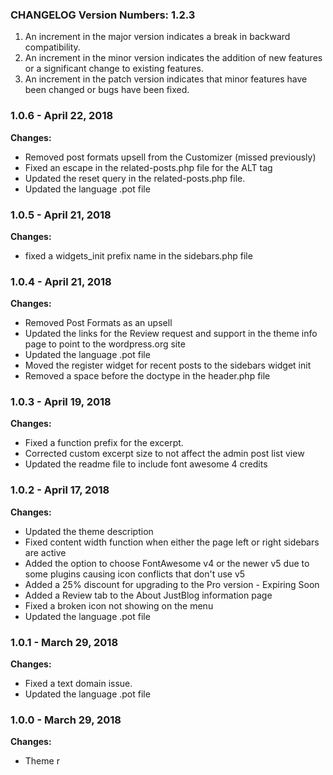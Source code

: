 ###  CHANGELOG Version Numbers: 1.2.3

1. An increment in the major version indicates a break in backward compatibility.
2. An increment in the minor version indicates the addition of new features or a significant change to existing features.
3. An increment in the patch version indicates that minor features have been changed or bugs have been fixed.


### 1.0.6 - April 22, 2018

**Changes:** 

- Removed post formats upsell from the Customizer (missed previously)
- Fixed an escape in the related-posts.php file for the ALT tag
- Updated the reset query in the related-posts.php file.
- Updated the language .pot file



### 1.0.5 - April 21, 2018

**Changes:** 

- fixed a widgets_init prefix name in the sidebars.php file


### 1.0.4 - April 21, 2018

**Changes:** 

- Removed Post Formats as an upsell 
- Updated the links for the Review request and support in the theme info page to point to the wordpress.org site
- Updated the language .pot file
- Moved the register widget for recent posts to the sidebars widget init
- Removed a space before the doctype in the header.php file


### 1.0.3 - April 19, 2018

**Changes:** 

- Fixed a function prefix for the excerpt.
- Corrected custom excerpt size to not affect the admin post list view
- Updated the readme file to include font awesome 4 credits


### 1.0.2 - April 17, 2018

**Changes:** 

- Updated the theme description
- Fixed content width function when either the page left or right sidebars are active
- Added the option to choose FontAwesome v4 or the newer v5 due to some plugins causing icon conflicts that don't use v5
- Added a 25% discount for upgrading to the Pro version - Expiring Soon
- Added a Review tab to the About JustBlog information page
- Fixed a broken icon not showing on the menu
- Updated the language .pot file


### 1.0.1 - March 29, 2018

**Changes:** 

- Fixed a text domain issue.
- Updated the language .pot file


### 1.0.0 - March 29, 2018

**Changes:** 

- Theme r